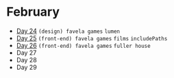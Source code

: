 # February

 - [Day 24](02-24-2016.md) `(design) favela games` `lumen`
 - [Day 25](02-25-2016.md) `(front-end) favela games` `films` `includePaths`
 - [Day 26](02-26-2016.md) `(front-end) favela games` `fuller house`
 - Day 27
 - Day 28
 - Day 29
